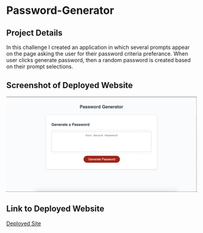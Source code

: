 # Password-Generator

## Project Details
In this challenge I created an application in which several prompts appear on the page asking the user for their password criteria preferance. When user clicks generate password, then a random password is created based on their prompt selections.

## Screenshot of Deployed Website
![Screenshot of deployed site for password generator](Assets/images/deployed-app.png)


## Link to Deployed Website
[Deployed Site](https://jeanette-ralph.github.io/Password-Generator/)



 
